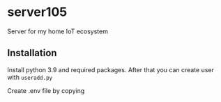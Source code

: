 # server105
Server for my home IoT ecosystem

## Installation
Install python 3.9 and required packages. After that you can create user with `useradd.py`

Create .env file by copying 